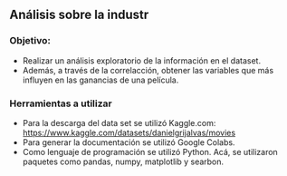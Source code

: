 ## Análisis sobre la industr

### Objetivo: 
* Realizar un análisis exploratorio de la información en el dataset.
* Además, a través de la correlacción, obtener las variables que más influyen en las ganancias de una película.
  
### Herramientas a utilizar
* Para la descarga del data set se utilizó Kaggle.com: https://www.kaggle.com/datasets/danielgrijalvas/movies
* Para generar la documentación se utilizó Google Colabs.
* Como lenguaje de programación se utilizó Python. Acá, se utilizaron paquetes como pandas, numpy, matplotlib y searbon.
